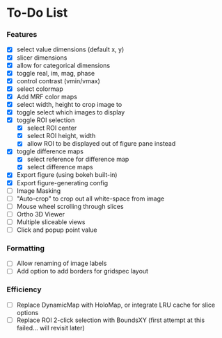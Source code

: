 # To-Do List

### Features
- [x] select value dimensions (default x, y)
- [x] slicer dimensions
- [x] allow for categorical dimensions
- [x] toggle real, im, mag, phase
- [x] control contrast (vmin/vmax)
- [x] select colormap
- [x] Add MRF color maps
- [x] select width, height to crop image to
- [x] toggle select which images to display
- [x] toggle ROI selection
    - [x] select ROI center
    - [x] select ROI height, width
    - [x] allow ROI to be displayed out of figure pane instead
- [x] toggle difference maps
    - [x] select reference for difference map
    - [x] select difference maps
- [x] Export figure (using bokeh built-in)
- [x] Export figure-generating config
- [ ] Image Masking
- [ ] "Auto-crop" to crop out all white-space from image
- [ ] Mouse wheel scrolling through slices
- [ ] Ortho 3D Viewer
- [ ] Multiple sliceable views
- [ ] Click and popup point value

### Formatting
- [ ] Allow renaming of image labels
- [ ] Add option to add borders for gridspec layout

### Efficiency
- [ ] Replace DynamicMap with HoloMap, or integrate LRU cache for slice options
- [ ] Replace ROI 2-click selection with BoundsXY (first attempt at this failed... will revisit later)
